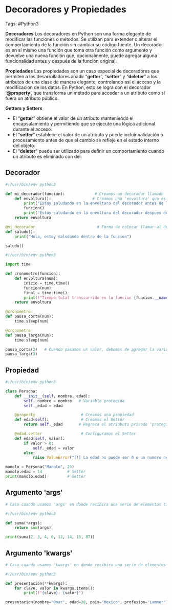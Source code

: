 # Decoradores y Propiedades 

Tags: #Python3 

**Decoradores**
Los decoradores en Python son una forma elegante de modificar las funciones o métodos. Se utilizan para extender o alterar el comportamiento de la función sin cambiar su código fuente. Un decorador es en sí mismo una función que toma otra función como argumento y devuelve una nueva función que, opcionalmente, puede agregar alguna funcionalidad antes y después de la función original.

**Propiedades**
Las propiedades son un caso especial de decoradores que permiten a los desarrolladores añadir “**getter**“, “**setter**” y “**deleter**” a los atributos de una clase de manera elegante, controlando así el acceso y la modificación de los datos. En Python, esto se logra con el decorador ‘**@property**‘, que transforma un método para acceder a un atributo como si fuera un atributo público.

**Getters y Setters**
- El “**getter**” obtiene el valor de un atributo manteniendo el encapsulamiento y permitiendo que se ejecute una lógica adicional durante el acceso.
- El “**setter**” establece el valor de un atributo y puede incluir validación o procesamiento antes de que el cambio se refleje en el estado interno del objeto.
- El “**deleter**” puede ser utilizado para definir un comportamiento cuando un atributo es eliminado con del.

## Decorador

```python 
#!/usr/bin/env python3 

def mi_decorador(funcion):             # Creamos un decorador llamado 'Funcion de orden superior'
	def envoltura():                  # Creamos una 'envoltura' que es otra funcion 
		print("Estoy saludando en la envoltura del decorador antes de llamar a la funcion")
		funcion()
		print("Estoy saludando en la envoltura del decorador despues de llamar a la funcion")
	return envoltura 

@mi_decorador                           # Forma de colocar llamar al decorador 
def saludo():
	print("Hola, estoy saludando dentro de la funcion")

saludo()
```

```python 
#!/usr/bin/env python3 

import time 

def cronometro(funcion):
	def envoltura(num):
		inicio = time.time()
		funcion(num)
		final = time.time()
		print(f"Tiempo total transcurrido en la funcion {funcion.__name__}: {final - inicio}")
	return envoltura 

@cronometro
def pausa_corta(num):
	time.sleep(num)

@cronometro
def pausa_larga(num):
	time.sleep(num)

pausa_corta(2)   # Cuando pasamos un valor, debemos de agregar la variable en todas las funciones 
pausa_larga(3)
```

## Propiedad 

```python 
#!/usr/bin/env python3 

class Persona:
	def __init__(self, nombre, edad):
		self._nombre = nombre   # Variable protegida
		self._edad = edad 

	@property                    # Creamos una propiedad 
	def edad(self):              # Creamos el Getter
		return self._edad       # Regresa el atriubuto privado 'protegido'

	@edad.setter                 # Configuramos el Setter
	def edad(self, valor):
		if valor > 0:
			self._edad = valor
		else:
			raise ValueError("[!] La edad no puede ser 0 o un numero negativo")

manolo = Persona("Manolo", 23)
manolo.edad = 14           # Setter
print(manolo.edad)         # Getter
```

## Argumento 'args'

```python 
# Caso cuando usamos 'args' en donde recibira una serie de elementos tipo 'tupla' logrando iterar sobre ellos 

#!/usr/bin/env python3 

def suma(*args):
	return sum(args)

print(suma(2, 3, 4, 6, 12, 14, 15, 87))
```

## Argumento 'kwargs'

```python 
# Caso cuando usamos 'kwargs' en donde recibira una serie de elementos tipo 'diccionario' logrando iterar sobre ellos 

#!/usr/bin/env python3 

def presentacion(**kwargs):
	for clave, valor in kwargs.items():
		print(f"{clave}: {valor}")

presentacion(nombre="Omar", edad=28, pais="Mexico", profesion="Lammer")
```